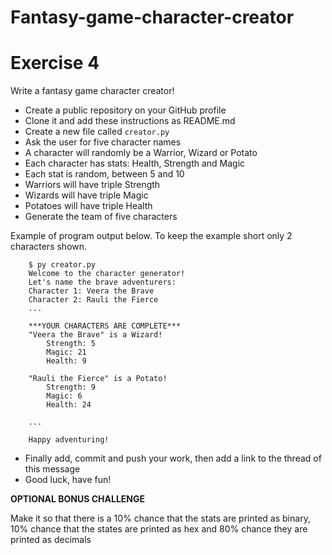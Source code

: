 # Fantasy-game-character-creator

# Exercise 4

Write a fantasy game character creator!

- Create a public repository on your GitHub profile
- Clone it and add these instructions as README.md
- Create a new file called `creator.py`
- Ask the user for five character names
- A character will randomly be a Warrior, Wizard or Potato
- Each character has stats: Health, Strength and Magic
- Each stat is random, between 5 and 10
- Warriors will have triple Strength
- Wizards will have triple Magic
- Potatoes will have triple Health
- Generate the team of five characters

Example of program output below. To keep the example short only 2 characters shown.

        $ py creator.py
        Welcome to the character generator!
        Let's name the brave adventurers:
        Character 1: Veera the Brave
        Character 2: Rauli the Fierce
        ...

        ***YOUR CHARACTERS ARE COMPLETE***
        "Veera the Brave" is a Wizard!
            Strength: 5
            Magic: 21
            Health: 9

        "Rauli the Fierce" is a Potato!
            Strength: 9
            Magic: 6
            Health: 24

        ...

        Happy adventuring!

- Finally add, commit and push your work, then add a link to the thread of this message
- Good luck, have fun!

**OPTIONAL BONUS CHALLENGE**

Make it so that there is a 10% chance that the stats are printed as binary, 10% chance that the states are printed as hex and 80% chance they are printed as decimals